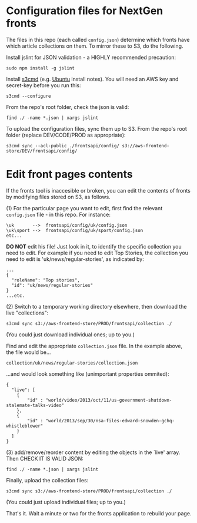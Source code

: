 Configuration files for NextGen fronts
======================================

The files in this repo (each called `config.json`) determine which fronts have which article collections on them. To mirror these to S3, do the following.

Install jslint for JSON validation - a HIGHLY recommended precaution:
```
sudo npm install -g jslint
```

Install [s3cmd](http://s3tools.org/s3cmd) (e.g. [Ubuntu](http://s3tools.org/repositories#note-deb) install notes). You will need an AWS key and secret-key before you run this:
```
s3cmd --configure
```

From the repo's root folder, check the json is valid:
```
find ./ -name *.json | xargs jslint
```

To upload the configuration files, sync them up to S3. From the repo's root folder (replace DEV/CODE/PROD as appropriate):
```
s3cmd sync --acl-public ./frontsapi/config/ s3://aws-frontend-store/DEV/frontsapi/config/
```

Edit front pages contents
======================================
If the fronts tool is inaccesible or broken, you can edit the contents of fronts by modifying files stored on S3, as follows.

(1) For the particular page you want to edit, first find the relevant `config.json` file - in this repo. For instance:
```
\uk       -->  frontsapi/config/uk/config.json
\uk\sport -->  frontsapi/config/uk/sport/config.json
etc...
```
**DO NOT** edit his file! Just look in it, to identify the specific collection you need to edit. For example if you need to edit Top Stories, the collection you need to edit is 'uk/news/regular-stories', as indicated by:
```
...
{
  "roleName": "Top stories",
  "id": "uk/news/regular-stories"
}
...etc.
```

(2) Switch to a temporary working directory elsewhere, then download the live "collections":
```
s3cmd sync s3://aws-frontend-store/PROD/frontsapi/collection ./
```
(You could just download individual ones; up to you.)

Find and edit the appropriate `collection.json` file. In the example above, the file would be...
```
collection/uk/news/regular-stories/collection.json
```
...and would look something like (unimportant properties ommited):
```
{
  "live": [
    {
        "id" : "world/video/2013/oct/11/us-government-shutdown-stalemate-talks-video"
    },
    {
        "id" : "world/2013/sep/30/nsa-files-edward-snowden-gchq-whistleblower"
    }
  ]
}
```

(3) add/remove/reorder content by editing the objects in the `live' array. Then CHECK IT IS VALID JSON:
```
find ./ -name *.json | xargs jslint
```

Finally, upload the collection files:
```
s3cmd sync s3://aws-frontend-store/PROD/frontsapi/collection ./
```
(You could just upload individual files; up to you.)

That's it. Wait a minute or two for the fronts application to rebuild your page.
